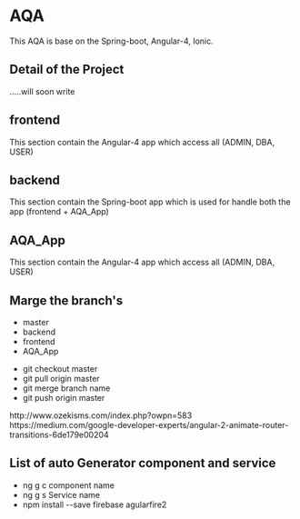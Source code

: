 # AQA
This AQA is base on the Spring-boot, Angular-4, Ionic.<br>
## Detail of the Project
.....will soon write
## frontend
This section contain the Angular-4 app which access all (ADMIN, DBA, USER)
## backend
This section contain the Spring-boot app which is used for handle both the app (frontend + AQA_App)
## AQA_App
This section contain the Angular-4 app which access all (ADMIN, DBA, USER)
## Marge the branch's
<ul>
    <li>master</li>
    <li>backend</li>
    <li>frontend</li>
    <li>AQA_App</li>
</ul>

<ul>
    <li>git checkout master</li>
    <li>git pull origin master</li>
    <li>git merge branch name</li>
    <li>git push origin master</li>
</ul>
http://www.ozekisms.com/index.php?owpn=583
https://medium.com/google-developer-experts/angular-2-animate-router-transitions-6de179e00204

## List of auto Generator component and service
<ul>
<li>ng g c component name</li>
<li>ng g s Service name</li>
<li>npm install --save firebase agularfire2</li>
</ul>
